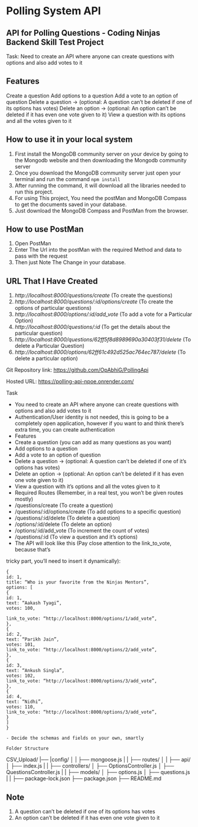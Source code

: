 # Polling System API

## API for Polling Questions - Coding Ninjas Backend Skill Test Project

Task: Need to create an API where anyone can create questions with options and also add votes to it


## Features
Create a question
Add options to a question
Add a vote to an option of question
Delete a question → (optional: A question can’t be deleted if one of its options has votes)
Delete an option → (optional: An option can’t be deleted if it has even one vote given to it)
View a question with its options and all the votes given to it

## How to use it in your local system

1. First install the MongoDB community server on your device by going to the Mongodb website and then downloading the Mongodb community server
2. Once you download the MongoDB community server just open your terminal and run the command `npm install`
3. After running the command, it will download all the libraries needed to run this project.
4. For using This project, You need the postMan and MongoDB Compass to get the documents saved in your database.
5. Just download the MongoDB Compass and PostMan from the browser.

## How to use PostMan


1. Open PostMan
2. Enter The Url into the postMan with the required Method and data to pass with the request
3. Then just Note The Change in your database.

## URL That I Have Created

1. _http://localhost:8000/questions/create_ (To create the questions)
2. _http://localhost:8000/questions/:id/options/create_ (To create the options of particular questions)
3. _http://localhost:8000/options/:id/add_vote_ (To add a vote for a Particular Option)
4. _http://localhost:8000/questions/:id_ (To get the details about the particular question)
5. _http://localhost:8000/questions/62ff5f8d8989690a30403f31/delete_ (To delete a Particular Question)
6. _http://localhost:8000/options/62ff61c492d525ac764ec787/delete_ (To delete a particular option)


Git Repository link: https://github.com/OpAbhiG/PollingApi


Hosted URL: https://polling-api-npoe.onrender.com/

Task
- You need to create an API where anyone can create questions with options and also add votes to it
- Authentication/User identity is not needed, this is going to be a completely open application, however
if you want to and think there’s extra time, you can create authentication
- Features
- Create a question (you can add as many questions as you want)
- Add options to a question
- Add a vote to an option of question
- Delete a question → (optional: A question can’t be deleted if one of it’s options has votes)
- Delete an option → (optional: An option can’t be deleted if it has even one vote given to it)
- View a question with it’s options and all the votes given to it
- Required Routes (Remember, in a real test, you won’t be given routes mostly)
- /questions/create (To create a question)
- /questions/:id/options/create (To add options to a specific question)
- /questions/:id/delete (To delete a question)
- /options/:id/delete (To delete an option)
- /options/:id/add_vote (To increment the count of votes)
- /questions/:id (To view a question and it’s options)
- The API will look like this (Pay close attention to the link_to_vote, because that’s


tricky part, you’ll need to insert it dynamically):

```
{
id: 1,
title: “Who is your favorite from the Ninjas Mentors”,
options: [
{
id: 1,
text: “Aakash Tyagi”,
votes: 100,

link_to_vote: “http://localhost:8000/options/1/add_vote”,
},
{
id: 2,
text: “Parikh Jain”,
votes: 101,
link_to_vote: “http://localhost:8000/options/2/add_vote”,
},
{
id: 3,
text: “Ankush Singla”,
votes: 102,
link_to_vote: “http://localhost:8000/options/3/add_vote”,
},
{
id: 4,
text: “Nidhi”,
votes: 110,
link_to_vote: “http://localhost:8000/options/3/add_vote”,
}
]
}

- Decide the schemas and fields on your own, smartly

Folder Structure

```

CSV_Upload/
|── |config/
│   |      ├── mongoose.js
|   |
├── routes/
│   |      ├── api/
│   ├── index.js
|   |
├── controllers/
│   ├── OptionsController.js
│   ├── QuestionsController.js
|   |
├── models/
│   ├── options.js
│   ├── questions.js
|   |
├── package-lock.json
├── package.json
├── README.md


## Note
1. A question can’t be deleted if one of its options has votes
2. An option can’t be deleted if it has even one vote given to it
